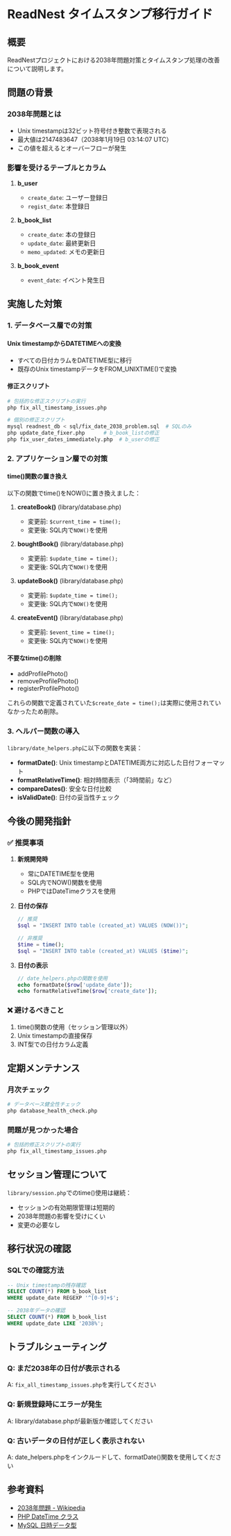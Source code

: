 # ReadNest タイムスタンプ移行ガイド

## 概要

ReadNestプロジェクトにおける2038年問題対策とタイムスタンプ処理の改善について説明します。

## 問題の背景

### 2038年問題とは
- Unix timestampは32ビット符号付き整数で表現される
- 最大値は2147483647（2038年1月19日 03:14:07 UTC）
- この値を超えるとオーバーフローが発生

### 影響を受けるテーブルとカラム

1. **b_user**
   - `create_date`: ユーザー登録日
   - `regist_date`: 本登録日

2. **b_book_list**
   - `create_date`: 本の登録日
   - `update_date`: 最終更新日
   - `memo_updated`: メモの更新日

3. **b_book_event**
   - `event_date`: イベント発生日

## 実施した対策

### 1. データベース層での対策

#### Unix timestampからDATETIMEへの変換
- すべての日付カラムをDATETIME型に移行
- 既存のUnix timestampデータをFROM_UNIXTIME()で変換

#### 修正スクリプト
```bash
# 包括的な修正スクリプトの実行
php fix_all_timestamp_issues.php

# 個別の修正スクリプト
mysql readnest_db < sql/fix_date_2038_problem.sql  # SQLのみ
php update_date_fixer.php      # b_book_listの修正
php fix_user_dates_immediately.php  # b_userの修正
```

### 2. アプリケーション層での対策

#### time()関数の置き換え
以下の関数でtime()をNOW()に置き換えました：

1. **createBook()** (library/database.php)
   - 変更前: `$current_time = time();`
   - 変更後: SQL内で`NOW()`を使用

2. **boughtBook()** (library/database.php)
   - 変更前: `$update_time = time();`
   - 変更後: SQL内で`NOW()`を使用

3. **updateBook()** (library/database.php)
   - 変更前: `$update_time = time();`
   - 変更後: SQL内で`NOW()`を使用

4. **createEvent()** (library/database.php)
   - 変更前: `$event_time = time();`
   - 変更後: SQL内で`NOW()`を使用

#### 不要なtime()の削除
- addProfilePhoto()
- removeProfilePhoto()
- registerProfilePhoto()

これらの関数で定義されていた`$create_date = time();`は実際に使用されていなかったため削除。

### 3. ヘルパー関数の導入

`library/date_helpers.php`に以下の関数を実装：

- **formatDate()**: Unix timestampとDATETIME両方に対応した日付フォーマット
- **formatRelativeTime()**: 相対時間表示（「3時間前」など）
- **compareDates()**: 安全な日付比較
- **isValidDate()**: 日付の妥当性チェック

## 今後の開発指針

### ✅ 推奨事項

1. **新規開発時**
   - 常にDATETIME型を使用
   - SQL内でNOW()関数を使用
   - PHPではDateTimeクラスを使用

2. **日付の保存**
   ```php
   // 推奨
   $sql = "INSERT INTO table (created_at) VALUES (NOW())";
   
   // 非推奨
   $time = time();
   $sql = "INSERT INTO table (created_at) VALUES ($time)";
   ```

3. **日付の表示**
   ```php
   // date_helpers.phpの関数を使用
   echo formatDate($row['update_date']);
   echo formatRelativeTime($row['create_date']);
   ```

### ❌ 避けるべきこと

1. time()関数の使用（セッション管理以外）
2. Unix timestampの直接保存
3. INT型での日付カラム定義

## 定期メンテナンス

### 月次チェック
```bash
# データベース健全性チェック
php database_health_check.php
```

### 問題が見つかった場合
```bash
# 包括的修正スクリプトの実行
php fix_all_timestamp_issues.php
```

## セッション管理について

`library/session.php`でのtime()使用は継続：
- セッションの有効期限管理は短期的
- 2038年問題の影響を受けにくい
- 変更の必要なし

## 移行状況の確認

### SQLでの確認方法
```sql
-- Unix timestampの残存確認
SELECT COUNT(*) FROM b_book_list 
WHERE update_date REGEXP '^[0-9]+$';

-- 2038年データの確認
SELECT COUNT(*) FROM b_book_list 
WHERE update_date LIKE '2038%';
```

## トラブルシューティング

### Q: まだ2038年の日付が表示される
A: `fix_all_timestamp_issues.php`を実行してください

### Q: 新規登録時にエラーが発生
A: library/database.phpが最新版か確認してください

### Q: 古いデータの日付が正しく表示されない
A: date_helpers.phpをインクルードして、formatDate()関数を使用してください

## 参考資料

- [2038年問題 - Wikipedia](https://ja.wikipedia.org/wiki/2038%E5%B9%B4%E5%95%8F%E9%A1%8C)
- [PHP DateTime クラス](https://www.php.net/manual/ja/class.datetime.php)
- [MySQL 日時データ型](https://dev.mysql.com/doc/refman/8.0/ja/datetime.html)